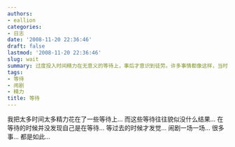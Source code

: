 ```yaml
---
authors:
- eallion
categories:
- 日志
date: '2008-11-20 22:36:46'
draft: false
lastmod: '2008-11-20 22:36:46'
slug: wait
summary: 过度投入时间精力在无意义的等待上，事后才意识到徒劳。许多事情都像这样，当时不觉察，回首方知是场空。
tags:
- 等待
- 闹剧
- 精力
title: 等待
---
```


我把太多时间太多精力花在了一些等待上...
而这些等待往往貌似没什么结果...
在等待的时候并没发现自己是在等待...
等过去的时候才发觉...
闹剧一场一场...
很多事... 都是如此...